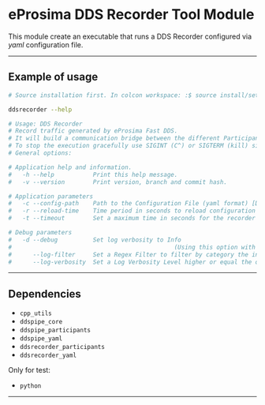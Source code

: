 <!-- TODO: update -->
# eProsima DDS Recorder Tool Module
This module create an executable that runs a DDS Recorder configured via *yaml* configuration file.

---

## Example of usage

```sh
# Source installation first. In colcon workspace: :$ source install/setup.bash

ddsrecorder --help

# Usage: DDS Recorder
# Record traffic generated by eProsima Fast DDS.
# It will build a communication bridge between the different Participants included in the provided configuration file.
# To stop the execution gracefully use SIGINT (C^) or SIGTERM (kill) signals.
# General options:

# Application help and information.
#   -h --help           Print this help message.
#   -v --version        Print version, branch and commit hash.

# Application parameters
#   -c --config-path    Path to the Configuration File (yaml format) [Default: ./DDS_RECORDER_CONFIGURATION.yaml].
#   -r --reload-time    Time period in seconds to reload configuration file. This is needed when FileWatcher functionality is not available (e.g. config file is a symbolic link). Value 0 does not reload file. [Default: 0].
#   -t --timeout        Set a maximum time in seconds for the recorder to run. Value 0 does not set maximum. [Default: 0].

# Debug parameters
#   -d --debug          Set log verbosity to Info
#                                              (Using this option with --log-filter and/or --log-verbosity will head to undefined behaviour).
#      --log-filter     Set a Regex Filter to filter by category the info and warning log entries. [Default = "(DDSPIPE|DDSRECORDER)"].
#      --log-verbosity  Set a Log Verbosity Level higher or equal the one given. (Values accepted: "info","warning","error" no Case Sensitive) [Default = "warning"].
```

---

## Dependencies

* `cpp_utils`
* `ddspipe_core`
* `ddspipe_participants`
* `ddspipe_yaml`
* `ddsrecorder_participants`
* `ddsrecorder_yaml`

Only for test:

* `python`

---
